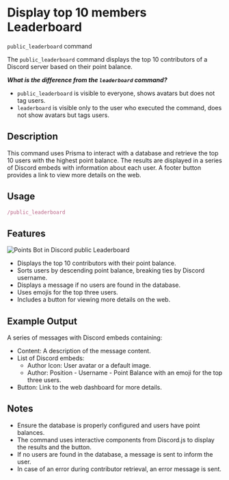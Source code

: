 # Display top 10 members Leaderboard
`public_leaderboard` command

The `public_leaderboard` command displays the top 10 contributors of a Discord server based on their point balance.

***What is the difference from the `leaderboard` command?***

- `public_leaderboard` is visible to everyone, shows avatars but does not tag users.
- `leaderboard` is visible only to the user who executed the command, does not show avatars but tags users.

## Description

This command uses Prisma to interact with a database and retrieve the top 10 users with the highest point balance. The results are displayed in a series of Discord embeds with information about each user. A footer button provides a link to view more details on the web.

## Usage

```ts
/public_leaderboard
```

## Features

![Points Bot in Discord public Leaderboard](/img/points_bot_discord/bot_point_publicleaderboard.png)

- Displays the top 10 contributors with their point balance.
- Sorts users by descending point balance, breaking ties by Discord username.
- Displays a message if no users are found in the database.
- Uses emojis for the top three users.
- Includes a button for viewing more details on the web.

## Example Output
A series of messages with Discord embeds containing:

- Content: A description of the message content.
- List of Discord embeds:
  - Author Icon: User avatar or a default image.
  - Author: Position - Username - Point Balance with an emoji for the top three users.
- Button: Link to the web dashboard for more details.

## Notes
- Ensure the database is properly configured and users have point balances.
- The command uses interactive components from Discord.js to display the results and the button.
- If no users are found in the database, a message is sent to inform the user.
- In case of an error during contributor retrieval, an error message is sent.